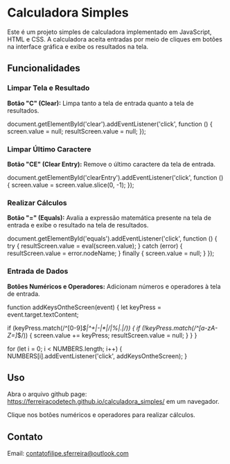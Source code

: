 # **Calculadora Simples**

Este é um projeto simples de calculadora implementado em JavaScript, HTML e CSS. A calculadora aceita entradas por meio de cliques em botões na interface gráfica e exibe os resultados na tela.

## **Funcionalidades**

### **Limpar Tela e Resultado**

**Botão "C" (Clear):** Limpa tanto a tela de entrada quanto a tela de resultados.

document.getElementById('clear').addEventListener('click', function () {
  screen.value = null;
  resultScreen.value = null;
});

### **Limpar Último Caractere**

**Botão "CE" (Clear Entry):** Remove o último caractere da tela de entrada.

document.getElementById('clearEntry').addEventListener('click', function () {
  screen.value = screen.value.slice(0, -1);
});

### **Realizar Cálculos**

**Botão "=" (Equals):** Avalia a expressão matemática presente na tela de entrada e exibe o resultado na tela de resultados.

document.getElementById('equals').addEventListener('click', function () {
  try {
    resultScreen.value = eval(screen.value);
  } catch (error) {
    resultScreen.value = error.nodeName;
  } finally {
    screen.value = null;
  }
});

### **Entrada de Dados**

**Botões Numéricos e Operadores:** Adicionam números e operadores à tela de entrada.

function addKeysOntheScreen(event) {
  let keyPress = event.target.textContent;

  if (keyPress.match(/^[0-9]*$|^\+|-|\*|\/|%|\.|/))  {
    if (!keyPress.match(/^[a-zA-Z=]*$/)) {
      screen.value += keyPress;
      resultScreen.value = null;
    }
  }
}

for (let i = 0; i < NUMBERS.length; i++) {
  NUMBERS[i].addEventListener('click', addKeysOntheScreen);
}

## **Uso**

Abra o arquivo github page: https://ferreiracodetech.github.io/calculadora_simples/ em um navegador.

Clique nos botões numéricos e operadores para realizar cálculos.

## **Contato**

Email: contatofilipe.sferreira@outlook.com